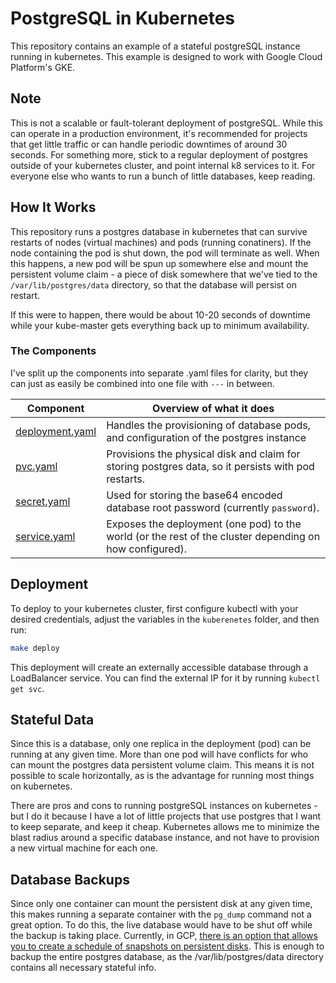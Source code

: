 # PostgreSQL in Kubernetes
This repository contains an example of a stateful postgreSQL instance running in kubernetes. This example is designed to work with Google Cloud Platform's GKE.

## Note
This is not a scalable or fault-tolerant deployment of postgreSQL. While this can operate in a production environment, it's recommended for projects that get little traffic or can handle periodic downtimes of around 30 seconds. For something more, stick to a regular deployment of postgres outside of your kubernetes cluster, and point internal k8 services to it. For everyone else who wants to run a bunch of little databases, keep reading.

## How It Works
This repository runs a postgres database in kubernetes that can survive restarts of nodes (virtual machines) and pods (running conatiners). If the node containing the pod is shut down, the pod will terminate as well. When this happens, a new pod will be spun up somewhere else and mount the persistent volume claim - a piece of disk somewhere that we've tied to the `/var/lib/postgres/data` directory, so that the database will persist on restart.

If this were to happen, there would be about 10-20 seconds of downtime while your kube-master gets everything back up to minimum availability.

### The Components

I've split up the components into separate .yaml files for clarity, but they can just as easily be combined into one file with `---` in between.

| Component | Overview of what it does |
| ------------- |-------------|
| [deployment.yaml](kubernetes/deployment.yaml) | Handles the provisioning of database pods, and configuration of the postgres instance |
| [pvc.yaml](kubernetes/pvc.yaml) | Provisions the physical disk and claim for storing postgres data, so it persists with pod restarts. |
| [secret.yaml](kubernetes/secret.yaml) | Used for storing the base64 encoded database root password (currently `password`). |
| [service.yaml](kubernetes/service.yaml) | Exposes the deployment (one pod) to the world (or the rest of the cluster depending on how configured). |

## Deployment
To deploy to your kubernetes cluster, first configure kubectl with your desired credentials, adjust the variables in the `kuberenetes` folder, and then run:
```bash
make deploy
```

This deployment will create an externally accessible database through a LoadBalancer service. You can find the external IP for it by running `kubectl get svc`.

## Stateful Data
Since this is a database, only one replica in the deployment (pod) can be running at any given time. More than one pod will have conflicts for who can mount the postgres data persistent volume claim. This means it is not possible to scale horizontally, as is the advantage for running most things on kubernetes.

There are pros and cons to running postgreSQL instances on kubernetes - but I do it because I have a lot of little projects that use postgres that I want to keep separate, and keep it cheap. Kubernetes allows me to minimize the blast radius around a specific database instance, and not have to provision a new virtual machine for each one.


## Database Backups
Since only one container can mount the persistent disk at any given time, this makes running a separate container with the `pg_dump` command not a great option. To do this, the live database would have to be shut off while the backup is taking place. Currently, in GCP, [there is an option that allows you to create a schedule of snapshots on persistent disks](https://console.cloud.google.com/compute/snapshotSchedulePolicies/add). This is enough to backup the entire postgres database, as the /var/lib/postgres/data directory contains all necessary stateful info.